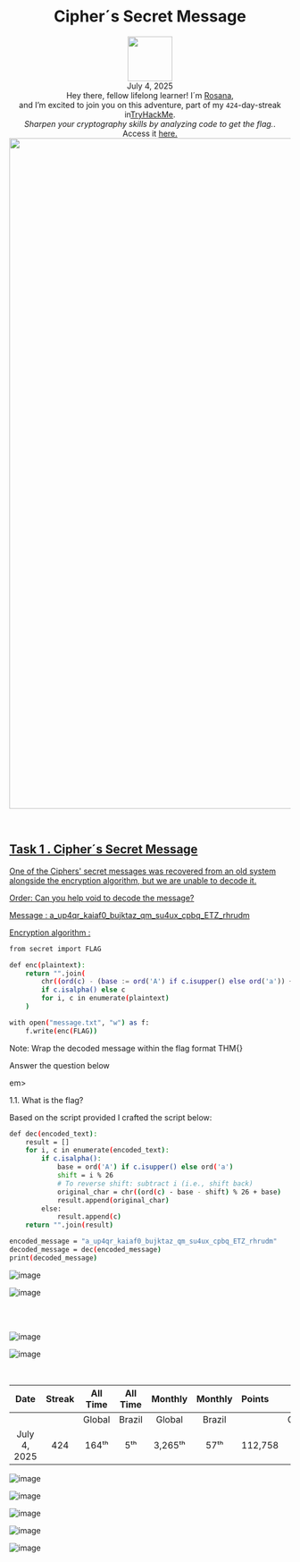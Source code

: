 <h1 align="center">Cipher´s Secret Message</h1>
<p align="center"><img width="80px" src="https://github.com/user-attachments/assets/ed955759-2b59-4cd8-b1e0-4597741ad0bc"><br>
July 4, 2025<br> Hey there, fellow lifelong learner! I´m <a href="https://www.linkedin.com/in/rosanafssantos/">Rosana</a>,<br>
and I’m excited to join you on this adventure, part of my <code>424</code>-day-streak in<a href="https://tryhackme.com">TryHackMe</a>.<br>
<em>Sharpen your cryptography skills by analyzing code to get the flag.</em>.<br>
Access it <a href="https://tryhackme.com/room/hfb1cipherssecretmessage"</a>here.<br>
<img width="1200px" src="https://github.com/user-attachments/assets/51364d9a-3f9d-4244-bb18-ebe3e45ffbf7"></p>

<br>

<h2>Task 1 . Cipher´s Secret Message</h2>

<p>One of the Ciphers' secret messages was recovered from an old system alongside the encryption algorithm, but we are unable to decode it.<br>

Order: Can you help void to decode the message?<br>

Message : a_up4qr_kaiaf0_bujktaz_qm_su4ux_cpbq_ETZ_rhrudm<br>

Encryption algorithm :</p>

```bash
from secret import FLAG

def enc(plaintext):
    return "".join(
        chr((ord(c) - (base := ord('A') if c.isupper() else ord('a')) + i) % 26 + base) 
        if c.isalpha() else c
        for i, c in enumerate(plaintext)
    )

with open("message.txt", "w") as f:
    f.write(enc(FLAG))
```

<p>Note: Wrap the decoded message within the flag format THM{} </p>

<p><em></em>Answer the question below</p>em></p>

<p>1.1. What is the flag?<br>
<code></code></p>

<p>Based on the script provided I crafted the script below:</p>

```bash
def dec(encoded_text):
    result = []
    for i, c in enumerate(encoded_text):
        if c.isalpha():
            base = ord('A') if c.isupper() else ord('a')
            shift = i % 26
            # To reverse shift: subtract i (i.e., shift back)
            original_char = chr((ord(c) - base - shift) % 26 + base)
            result.append(original_char)
        else:
            result.append(c)
    return "".join(result)

encoded_message = "a_up4qr_kaiaf0_bujktaz_qm_su4ux_cpbq_ETZ_rhrudm"
decoded_message = dec(encoded_message)
print(decoded_message)
```

![image](https://github.com/user-attachments/assets/22ca0e50-c8d2-4c66-a306-808593bf92f3)


![image](https://github.com/user-attachments/assets/4b171bb8-77a7-43c6-8f69-af9e39d93e11)

<br>
<br>

![image](https://github.com/user-attachments/assets/f4c7828d-3393-4c47-a318-a92ea96632a8)

![image](https://github.com/user-attachments/assets/a5045760-2d30-4aa8-9cc1-2cb08183dd67)

<br>

<div align="center">

| Date              | Streak   | All Time     | All Time     | Monthly     | Monthly    | Points   | Rooms     | Badges    |
| :---------------: | :------: | :----------: | :----------: | :---------: | :--------: | :------  | :-------: | :-------: |
|                   |          |    Global    |    Brazil    |    Global   |   Brazil   |          | Completed |           |
| July 4, 2025      | 424      |     164ᵗʰ    |      5ᵗʰ     |    3,265ᵗʰ  |     57ᵗʰ   |  112,758 |    825    |     63    |

</div>

![image](https://github.com/user-attachments/assets/10b57b1f-c794-454b-8d02-0275b70cc2bd)

![image](https://github.com/user-attachments/assets/9817aa6c-fa2c-4411-b734-426380680904)

![image](https://github.com/user-attachments/assets/fe9785a9-5eba-4436-bfe4-a39838d66ead)

![image](https://github.com/user-attachments/assets/dfd146da-7660-459b-a412-98cf6dfe07a2)

![image](https://github.com/user-attachments/assets/b4a1ff3b-4951-47fa-8198-b883ab5e9b8d)
